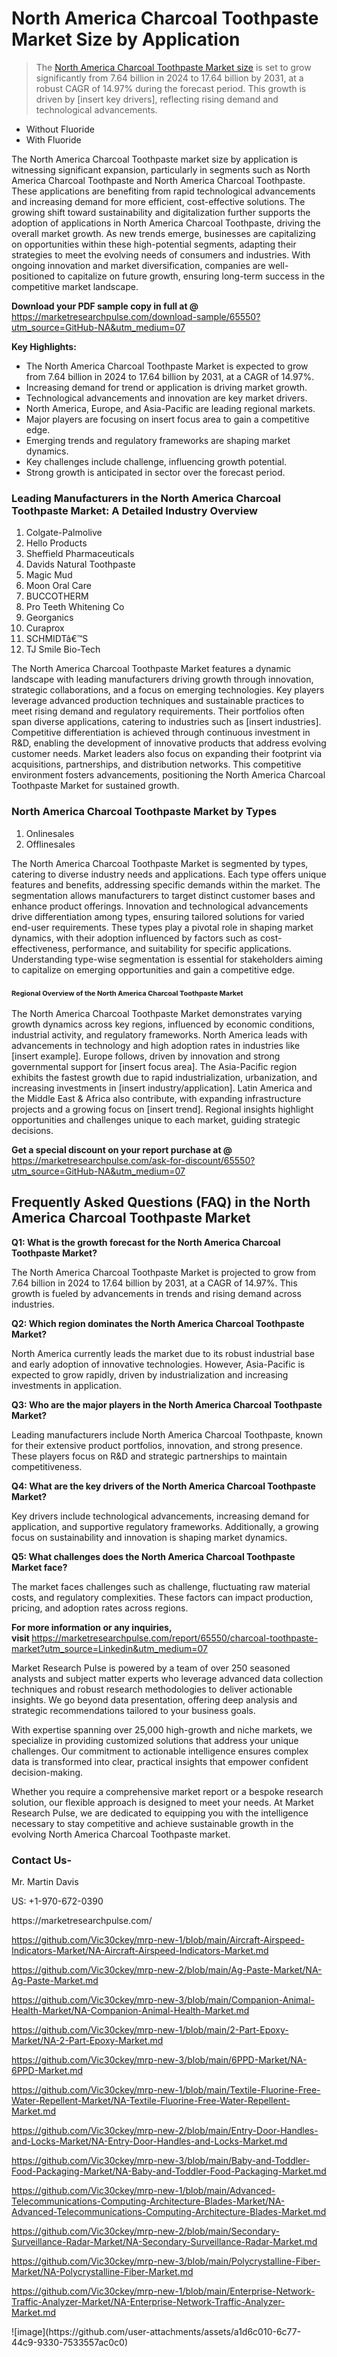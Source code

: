 <h1>North America Charcoal Toothpaste Market&nbsp;Size by Application</h1><blockquote><p>The <a href="https://marketresearchpulse.com/download-sample/65550?utm_source=GitHub-NA&amp;utm_medium=07">North America Charcoal Toothpaste Market size</a> is set to grow significantly from 7.64 billion in 2024 to 17.64 billion by 2031, at a robust CAGR of 14.97% during the forecast period. This growth is driven by [insert key drivers], reflecting rising demand and technological advancements.</p></blockquote><ul><li>Without Fluoride<li> With Fluoride</li></ul><p>The North America Charcoal Toothpaste market size by application is witnessing significant expansion, particularly in segments such as North America Charcoal Toothpaste and North America Charcoal Toothpaste. These applications are benefiting from rapid technological advancements and increasing demand for more efficient, cost-effective solutions. The growing shift toward sustainability and digitalization further supports the adoption of applications in North America Charcoal Toothpaste, driving the overall market growth. As new trends emerge, businesses are capitalizing on opportunities within these high-potential segments, adapting their strategies to meet the evolving needs of consumers and industries. With ongoing innovation and market diversification, companies are well-positioned to capitalize on future growth, ensuring long-term success in the competitive market landscape.</p><p><strong>Download your PDF sample copy in full at @ </strong><a href="https://marketresearchpulse.com/download-sample/65550?utm_source=GitHub-NA&amp;utm_medium=07">https://marketresearchpulse.com/download-sample/65550?utm_source=GitHub-NA&amp;utm_medium=07</a></p><p><strong>Key Highlights: </strong></p><ul><li>The North America Charcoal Toothpaste Market is expected to grow from 7.64 billion in 2024 to 17.64 billion by 2031, at a CAGR of 14.97%.</li><li>Increasing demand for trend or application is driving market growth.</li><li>Technological advancements and innovation are key market drivers.</li><li>North America, Europe, and Asia-Pacific are leading regional markets.</li><li>Major players are focusing on insert focus area to gain a competitive edge.</li><li>Emerging trends and regulatory frameworks are shaping market dynamics.</li><li>Key challenges include challenge, influencing growth potential.</li><li>Strong growth is anticipated in sector over the forecast period.</li></ul><h3>Leading Manufacturers in the North America Charcoal Toothpaste Market: A Detailed Industry Overview</h3><ol><li>Colgate-Palmolive</li><li>Hello Products</li><li>Sheffield Pharmaceuticals</li><li>Davids Natural Toothpaste</li><li>Magic Mud</li><li>Moon Oral Care</li><li>BUCCOTHERM</li><li>Pro Teeth Whitening Co</li><li>Georganics</li><li>Curaprox</li><li>SCHMIDTâ€™S</li><li>TJ Smile Bio-Tech</li></ol><div class="flex max-w-full flex-col flex-grow"><div class="min-h-8 text-message flex w-full flex-col items-end gap-2 whitespace-normal break-words [.text-message+&amp;]:mt-5" dir="auto" data-message-author-role="assistant" data-message-id="fd8432e4-4910-450d-b182-61b7bfb0a01f" data-message-model-slug="gpt-4o"><div class="flex w-full flex-col gap-1 empty:hidden first:pt-[3px]"><div class="markdown prose w-full break-words dark:prose-invert light"><p>The North America Charcoal Toothpaste Market features a dynamic landscape with leading manufacturers driving growth through innovation, strategic collaborations, and a focus on emerging technologies. Key players leverage advanced production techniques and sustainable practices to meet rising demand and regulatory requirements. Their portfolios often span diverse applications, catering to industries such as [insert industries]. Competitive differentiation is achieved through continuous investment in R&amp;D, enabling the development of innovative products that address evolving customer needs. Market leaders also focus on expanding their footprint via acquisitions, partnerships, and distribution networks. This competitive environment fosters advancements, positioning the North America Charcoal Toothpaste Market for sustained growth.</p></div></div></div></div><h3>North America Charcoal Toothpaste Market by Types</h3><ol><li>Onlinesales<li> Offlinesales</li></ol><div class="flex max-w-full flex-col flex-grow"><div class="min-h-8 text-message flex w-full flex-col items-end gap-2 whitespace-normal break-words [.text-message+&amp;]:mt-5" dir="auto" data-message-author-role="assistant" data-message-id="084470be-0bb7-4664-bddf-5156b4f41249" data-message-model-slug="gpt-4o-mini"><div class="flex w-full flex-col gap-1 empty:hidden first:pt-[3px]"><div class="markdown prose w-full break-words dark:prose-invert light"><p>The North America Charcoal Toothpaste Market is segmented by types, catering to diverse industry needs and applications. Each type offers unique features and benefits, addressing specific demands within the market. The segmentation allows manufacturers to target distinct customer bases and enhance product offerings. Innovation and technological advancements drive differentiation among types, ensuring tailored solutions for varied end-user requirements. These types play a pivotal role in shaping market dynamics, with their adoption influenced by factors such as cost-effectiveness, performance, and suitability for specific applications. Understanding type-wise segmentation is essential for stakeholders aiming to capitalize on emerging opportunities and gain a competitive edge.</p></div></div></div></div><h3><span style="font-size: 11px;">Regional Overview of the North America Charcoal Toothpaste Market</span></h3><div class="flex max-w-full flex-col flex-grow"><div class="min-h-8 text-message flex w-full flex-col items-end gap-2 whitespace-normal break-words [.text-message+&amp;]:mt-5" dir="auto" data-message-author-role="assistant" data-message-id="e9038762-ce64-4e30-91c9-9bd413514231" data-message-model-slug="gpt-4o-mini"><div class="flex w-full flex-col gap-1 empty:hidden first:pt-[3px]"><div class="markdown prose w-full break-words dark:prose-invert light"><p>The North America Charcoal Toothpaste Market demonstrates varying growth dynamics across key regions, influenced by economic conditions, industrial activity, and regulatory frameworks. North America leads with advancements in technology and high adoption rates in industries like [insert example]. Europe follows, driven by innovation and strong governmental support for [insert focus area]. The Asia-Pacific region exhibits the fastest growth due to rapid industrialization, urbanization, and increasing investments in [insert industry/application]. Latin America and the Middle East &amp; Africa also contribute, with expanding infrastructure projects and a growing focus on [insert trend]. Regional insights highlight opportunities and challenges unique to each market, guiding strategic decisions.</p></div></div></div></div><p><strong>Get a special discount on your report purchase at @ </strong><a href="https://marketresearchpulse.com/ask-for-discount/65550?utm_source=GitHub-NA&amp;utm_medium=07">https://marketresearchpulse.com/ask-for-discount/65550?utm_source=GitHub-NA&amp;utm_medium=07</a></p><h2>Frequently Asked Questions (FAQ) in the North America Charcoal Toothpaste Market</h2><p><strong>Q1: What is the growth forecast for the North America Charcoal Toothpaste Market?</strong></p><p>The North America Charcoal Toothpaste Market is projected to grow from 7.64 billion in 2024 to 17.64 billion by 2031, at a CAGR of 14.97%. This growth is fueled by advancements in trends and rising demand across industries.</p><p><strong>Q2: Which region dominates the North America Charcoal Toothpaste Market?</strong></p><p>North America currently leads the market due to its robust industrial base and early adoption of innovative technologies. However, Asia-Pacific is expected to grow rapidly, driven by industrialization and increasing investments in application.</p><p><strong>Q3: Who are the major players in the North America Charcoal Toothpaste Market?</strong></p><p>Leading manufacturers include North America Charcoal Toothpaste, known for their extensive product portfolios, innovation, and strong presence. These players focus on R&amp;D and strategic partnerships to maintain competitiveness.</p><p><strong>Q4: What are the key drivers of the North America Charcoal Toothpaste Market?</strong></p><p>Key drivers include technological advancements, increasing demand for application, and supportive regulatory frameworks. Additionally, a growing focus on sustainability and innovation is shaping market dynamics.</p><p><strong>Q5: What challenges does the North America Charcoal Toothpaste Market face?</strong></p><p>The market faces challenges such as challenge, fluctuating raw material costs, and regulatory complexities. These factors can impact production, pricing, and adoption rates across regions.</p><p><strong>For more information or any inquiries, visit&nbsp;</strong><a href="https://marketresearchpulse.com/report/65550/charcoal-toothpaste-market?utm_source=Linkedin&utm_medium=07">https://marketresearchpulse.com/report/65550/charcoal-toothpaste-market?utm_source=Linkedin&utm_medium=07</a></p><p>Market Research Pulse is powered by a team of over 250 seasoned analysts and subject matter experts who leverage advanced data collection techniques and robust research methodologies to deliver actionable insights. We go beyond data presentation, offering deep analysis and strategic recommendations tailored to your business goals.</p><p>With expertise spanning over 25,000 high-growth and niche markets, we specialize in providing customized solutions that address your unique challenges. Our commitment to actionable intelligence ensures complex data is transformed into clear, practical insights that empower confident decision-making.</p><p>Whether you require a comprehensive market report or a bespoke research solution, our flexible approach is designed to meet your needs. At Market Research Pulse, we are dedicated to equipping you with the intelligence necessary to stay competitive and achieve sustainable growth in the evolving North America Charcoal Toothpaste market.</p><h3><strong>Contact Us-</strong></h3><p>Mr. Martin Davis</p><p>US: +1-970-672-0390</p><p>https://marketresearchpulse.com/</p><p><a href="https://github.com/Vic30ckey/mrp-new-1/blob/main/Aircraft-Airspeed-Indicators-Market/NA-Aircraft-Airspeed-Indicators-Market.md">https://github.com/Vic30ckey/mrp-new-1/blob/main/Aircraft-Airspeed-Indicators-Market/NA-Aircraft-Airspeed-Indicators-Market.md</a></p><p><a href="https://github.com/Vic30ckey/mrp-new-2/blob/main/Ag-Paste-Market/NA-Ag-Paste-Market.md">https://github.com/Vic30ckey/mrp-new-2/blob/main/Ag-Paste-Market/NA-Ag-Paste-Market.md</a></p><p><a href="https://github.com/Vic30ckey/mrp-new-3/blob/main/Companion-Animal-Health-Market/NA-Companion-Animal-Health-Market.md">https://github.com/Vic30ckey/mrp-new-3/blob/main/Companion-Animal-Health-Market/NA-Companion-Animal-Health-Market.md</a></p><p><a href="https://github.com/Vic30ckey/mrp-new-1/blob/main/2-Part-Epoxy-Market/NA-2-Part-Epoxy-Market.md">https://github.com/Vic30ckey/mrp-new-1/blob/main/2-Part-Epoxy-Market/NA-2-Part-Epoxy-Market.md</a></p><p><a href="https://github.com/Vic30ckey/mrp-new-3/blob/main/6PPD-Market/NA-6PPD-Market.md">https://github.com/Vic30ckey/mrp-new-3/blob/main/6PPD-Market/NA-6PPD-Market.md</a></p><p><a href="https://github.com/Vic30ckey/mrp-new-1/blob/main/Textile-Fluorine-Free-Water-Repellent-Market/NA-Textile-Fluorine-Free-Water-Repellent-Market.md">https://github.com/Vic30ckey/mrp-new-1/blob/main/Textile-Fluorine-Free-Water-Repellent-Market/NA-Textile-Fluorine-Free-Water-Repellent-Market.md</a></p><p><a href="https://github.com/Vic30ckey/mrp-new-2/blob/main/Entry-Door-Handles-and-Locks-Market/NA-Entry-Door-Handles-and-Locks-Market.md">https://github.com/Vic30ckey/mrp-new-2/blob/main/Entry-Door-Handles-and-Locks-Market/NA-Entry-Door-Handles-and-Locks-Market.md</a></p><p><a href="https://github.com/Vic30ckey/mrp-new-3/blob/main/Baby-and-Toddler-Food-Packaging-Market/NA-Baby-and-Toddler-Food-Packaging-Market.md">https://github.com/Vic30ckey/mrp-new-3/blob/main/Baby-and-Toddler-Food-Packaging-Market/NA-Baby-and-Toddler-Food-Packaging-Market.md</a></p><p><a href="https://github.com/Vic30ckey/mrp-new-1/blob/main/Advanced-Telecommunications-Computing-Architecture-Blades-Market/NA-Advanced-Telecommunications-Computing-Architecture-Blades-Market.md">https://github.com/Vic30ckey/mrp-new-1/blob/main/Advanced-Telecommunications-Computing-Architecture-Blades-Market/NA-Advanced-Telecommunications-Computing-Architecture-Blades-Market.md</a></p><p><a href="https://github.com/Vic30ckey/mrp-new-2/blob/main/Secondary-Surveillance-Radar-Market/NA-Secondary-Surveillance-Radar-Market.md">https://github.com/Vic30ckey/mrp-new-2/blob/main/Secondary-Surveillance-Radar-Market/NA-Secondary-Surveillance-Radar-Market.md</a></p><p><a href="https://github.com/Vic30ckey/mrp-new-3/blob/main/Polycrystalline-Fiber-Market/NA-Polycrystalline-Fiber-Market.md">https://github.com/Vic30ckey/mrp-new-3/blob/main/Polycrystalline-Fiber-Market/NA-Polycrystalline-Fiber-Market.md</a></p><p><a href="https://github.com/Vic30ckey/mrp-new-1/blob/main/Enterprise-Network-Traffic-Analyzer-Market/NA-Enterprise-Network-Traffic-Analyzer-Market.md">https://github.com/Vic30ckey/mrp-new-1/blob/main/Enterprise-Network-Traffic-Analyzer-Market/NA-Enterprise-Network-Traffic-Analyzer-Market.md</a></p>
![image](https://github.com/user-attachments/assets/a1d6c010-6c77-44c9-9330-7533557ac0c0)
